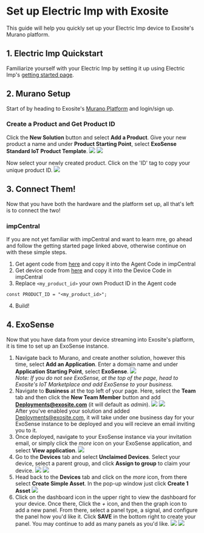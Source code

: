 # Set up Electric Imp with Exosite

This guide will help you quickly set up your Electric Imp device to Exosite's Murano platform.


## 1. Electric Imp Quickstart

Familiarize yourself with your Electric Imp by setting it up using Electric Imp's [getting started page](https://developer.electricimp.com/gettingstarted).


## 2. Murano Setup
Start of by heading to Exosite's [Murano Platform](https://www.exosite.io/) and login/sign up.

### Create a Product and Get Product ID

Click the **New Solution** button and select **Add a Product**. Give your new product a name and under **Product Starting Point**, select **ExoSense Standard IoT Product Template**.
![](../../assets/ElectricImp/create_solution.png)
![](../../assets/ElectricImp/create_exosense_product.png)

Now select your newly created product. Click on the 'ID' tag to copy your unique product ID.
![](../../assets/ElectricImp/get_productid.png)

## 3. Connect Them!

Now that you have both the hardware and the platform set up, all that's left is to connect the two!

### impCentral
If you are not yet familiar with impCentral and want to learn mre, go ahead and follow the getting started page linked above, otherwise continue on with these simple steps.

1.	Get agent code from [here](https://github.com/electricimp/Exosite/blob/master/Example/example.agent.nut) and copy it into the Agent Code in impCentral
2.	Get device code from [here](https://github.com/electricimp/Exosite/blob/master/Example/example.device.nut) and copy it into the Device Code in impCentral
3.	Replace `<my_product_id>` your own Product ID in the Agent code
```
const PRODUCT_ID = "<my_product_id>";
```
4.	Build!

## 4. ExoSense

Now that you have data from your device streaming into Exosite's platform, it is time to set up an ExoSense instance.

1.	Navigate back to Murano, and create another solution, however this time, select **Add an Application**. Enter a domain name and under **Application Starting Point**, select **ExoSense**.
![](../../assets/ElectricImp/create_application.png)\
*Note: If you do not see ExoSense, at the top of the page, head to Exosite's IoT Marketplace and add ExoSense to your business.*
2.	Navigate to **Business** at the top left of your page. Here, select the **Team** tab and then click the **New Team Member** button and add **Deployments@exosite.com** (it will default as *admin*).
![](../../assets/ElectricImp/add_team_member.png)
![](../../assets/ElectricImp/add_deployments.png)\
After you've enabled your solution and added Deployments@exosite.com, it will take under one business day for your ExoSense instance to be deployed and you will recieve an email inviting you to it.
3.	Once deployed, navigate to your ExoSense instance via your invitation email, or simply click the *more* icon on your ExoSense application, and select **View application**.
![](../../assets/ElectricImp/exosense_more.png)
4.	Go to the **Devices** tab and select **Unclaimed Devices**. Select your device, select a parent group, and click **Assign to group** to claim your device.
![](../../assets/ElectricImp/select_unclaimed_devices.png)
![](../../assets/ElectricImp/claim_device.png)
5.	Head back to the **Devices** tab and click on the *more* icon, from there select **Create Simple Asset**. In the pop-up window just click **Create 1 Asset**
![](../../assets/ElectricImp/device_more.png)
6.	Click on the dashboard icon in the upper right to view the dashboard for your device. Once there, Click the *+* icon, and then the graph icon to add a new panel. From there, select a panel type, a signal, and configure the panel how you'd like it. Click **SAVE** in the bottom right to create your panel. You may continue to add as many panels as you'd like.
![](../../assets/ElectricImp/view_dashboard.png)
![](../../assets/ElectricImp/add_panel.png)
